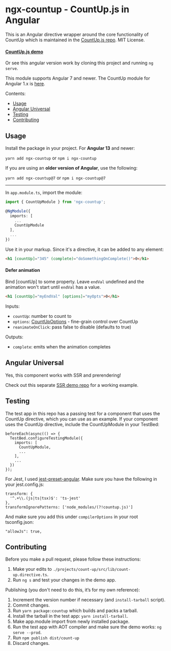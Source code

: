 # ngx-countup - CountUp.js in Angular

This is an Angular directive wrapper around the core functionality of CountUp which is maintained in the [CountUp.js repo](https://github.com/inorganik/countUp.js). MIT License.

#### [CountUp.js demo](http://inorganik.github.io/countUp.js)
Or see this angular version work by cloning this project and running `ng serve`.

This module supports Angular 7 and newer. The CountUp module for Angular 1.x is [here](https://github.com/inorganik/countUp.js-angular1).

Contents:
- [Usage](#usage)
- [Angular Universal](#angular-universal)
- [Testing](#testing)
- [Contributing](#contributing)

## Usage

Install the package in your project. For **Angular 13** and newer:

`yarn add ngx-countup` or `npm i ngx-countup`

If you are using an **older version of Angular**, use the following:

`yarn add ngx-countup@7` or `npm i ngx-countup@7`

---

In `app.module.ts`, import the module:
```ts
import { CountUpModule } from 'ngx-countup';

@NgModule({
  imports: [
    ...
    CountUpModule
  ],
  ...
})
```

Use it in your markup. Since it's a directive, it can be added to any element:
```html
<h1 [countUp]="345" (complete)="doSomethingOnComplete()">0</h1>
```

#### Defer animation

Bind [countUp] to some property. Leave `endVal` undefined and the animation won't start until `endVal` has a value.
```html
<h1 [countUp]="myEndVal" [options]="myOpts">0</h1>
```

Inputs:
- `countUp`: number to count to
- `options`: [CountUpOptions](https://github.com/inorganik/countUp.js#options) - fine-grain control over CountUp
- `reanimateOnClick`: pass false to disable (defaults to true)

Outputs:
- `complete`: emits when the animation completes

## Angular Universal

Yes, this component works with SSR and prerendering!

Check out this separate [SSR demo repo](https://github.com/inorganik/ngx-countup-with-ssr) for a working example.


## Testing

The test app in this repo has a passing test for a component that uses the CountUp directive, which you can use as an example.  If your component uses the CountUp directive, include the CountUpModule in your TestBed:

```
beforeEach(async(() => {
  TestBed.configureTestingModule({
    imports: [
      CountUpModule,
      ...
    ],
    ...
  })
});
```

For Jest, I used [jest-preset-angular](https://github.com/thymikee/jest-preset-angular). Make sure you have the following in your jest.config.js:

```
transform: {
  '^.+\\.(js|ts|tsx)$': 'ts-jest'
},
transformIgnorePatterns: ['node_modules/(?!countup.js)']
```
And make sure you add this under `compilerOptions` in your root tsconfig.json:
```
"allowJs": true,
```

## Contributing

Before you make a pull request, please follow these instructions:

1. Make your edits to `./projects/count-up/src/lib/count-up.directive.ts`.
1. Run `ng s` and test your changes in the demo app.

Publishing (you don't need to do this, it&rsquo;s for my own reference):

1. Increment the version number if necessary (and `install-tarball` script).
1. Commit changes.
1. Run `yarn package:countup` which builds and packs a tarball.
1. Install the tarball in the test app: `yarn install-tarball`.
1. Make app.module import from newly installed package.
1. Run the test app with AOT compiler and make sure the demo works: `ng serve --prod`.
1. Run `npm publish dist/count-up`
1. Discard changes.